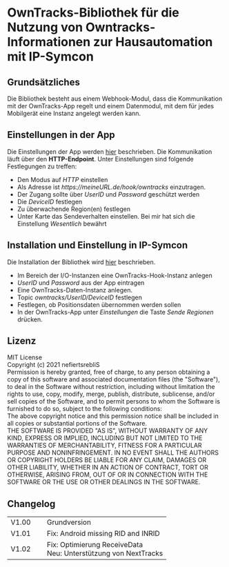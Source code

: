 <!DOCTYPE html>
<html lang="de">
  <head>
    <meta charset="utf-8">
	<meta name="viewport" content="width=device-width">
  </head>

  <body>
	<h1>OwnTracks-Bibliothek für die Nutzung von Owntracks-Informationen zur Hausautomation mit IP-Symcon</h1>
	<h2>Grundsätzliches</h2>
	Die Bibliothek besteht aus einem Webhook-Modul, dass die Kommunikation mit der OwnTracks-App regelt und einem Datenmodul, mit dem für jedes Mobilgerät eine Instanz angelegt werden kann. 
	<h2>Einstellungen in der App</h2>
	Die Einstellungen der App werden <a href="https://owntracks.org/booklet/">hier</a> beschrieben. Die Kommunikation läuft über den <b>HTTP-Endpoint</b>. 
	Unter Einstellungen sind folgende Festlegungen zu treffen:
	<ul>
		<li>Den Modus auf <i>HTTP</i> einstellen</li>
		<li>Als Adresse ist <i>https://meineURL.de/hook/owntracks</i> einzutragen.</li>
		<li>Der Zugang sollte über <i>UserID</i> und <i>Password</i> geschützt werden</li>
		<li>Die <i>DeviceID</i> festlegen</li>
		<li>Zu überwachende Region(en) festlegen</li>
		<li>Unter Karte das Sendeverhalten einstellen. Bei mir hat sich die Einstellung <i>Wesentlich</i> bewährt</li>
	</ul> 
	<h2>Installation und Einstellung in IP-Symcon</h2>
	Die Installation der Bibliothek wird <a href="https://www.symcon.de/service/dokumentation/komponenten/verwaltungskonsole/module-store/">hier</a> beschrieben.
	<ul>
		<li>Im Bereich der I/O-Instanzen eine OwnTracks-Hook-Instanz anlegen</li>
		<li><i>UserID</i> und <i>Password</i> aus der App eintragen</li>
		<li>Eine OwnTracks-Daten-Instanz anlegen.
		<li>Topic <i>owntracks/UserID/DeviceID</i> festlegen</li>
		<li>Festlegen, ob Positionsdaten übernommen werden sollen</li>
		<li>In der OwnTracks-App unter <i>Einstellungen</i> die Taste <i>Sende Regionen</i> drücken.</li>
	</ul> 
	<h2>Lizenz</h2>
	MIT License<br>
	Copyright (c) 2021 nefiertsrebliS<br>
	Permission is hereby granted, free of charge, to any person obtaining a copy of this software and associated documentation files (the "Software"), to deal in the Software without restriction, including without limitation the rights to use, copy, modify, merge, publish, distribute, sublicense, and/or sell copies of the Software, and to permit persons to whom the Software is furnished to do so, subject to the following conditions:<br>
	The above copyright notice and this permission notice shall be included in all copies or substantial portions of the Software.<br>
	THE SOFTWARE IS PROVIDED "AS IS", WITHOUT WARRANTY OF ANY KIND, EXPRESS OR IMPLIED, INCLUDING BUT NOT LIMITED TO THE WARRANTIES OF MERCHANTABILITY, FITNESS FOR A PARTICULAR PURPOSE AND NONINFRINGEMENT. IN NO EVENT SHALL THE AUTHORS OR COPYRIGHT HOLDERS BE LIABLE FOR ANY CLAIM, DAMAGES OR OTHER LIABILITY, WHETHER IN AN ACTION OF CONTRACT, TORT OR OTHERWISE, ARISING FROM, OUT OF OR IN CONNECTION WITH THE SOFTWARE OR THE USE OR OTHER DEALINGS IN THE SOFTWARE.<br>
	<h2>Changelog</h2>
	<table>
	  <tr>
		<td>V1.00 &nbsp;&nbsp;&nbsp;&nbsp;</td>
		<td>Grundversion</td>
	  </tr>
	  <tr>
		<td>V1.01 &nbsp;&nbsp;&nbsp;&nbsp;</td>
		<td>Fix: Android missing RID and INRID</td>
	  </tr>
	  <tr>
		<td>V1.02 &nbsp;&nbsp;&nbsp;&nbsp;</td>
		<td>Fix: Optimierung ReceiveData<br>
			Neu: Unterstützung von NextTracks</td>
	  </tr>
	</table>
  </body>
</html>
